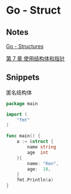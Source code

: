 # Go - Struct

## Notes

[Go - Structures](https://gitee.com/mrhuangyuhui/notes/blob/master/tutorials/go/learn-go/go_structures.md)

[第 7 章 使用结构体和指针](https://gitee.com/mrhuangyuhui/notes/blob/master/books/go/go-24h/ch07.md)

## Snippets

匿名结构体

```go
package main

import (
    "fmt"
)

func main() {
    a := &struct {
        name string
        age  int
    }{
        name: "Ken",
        age:  10,
    }
    fmt.Println(a)
}
```